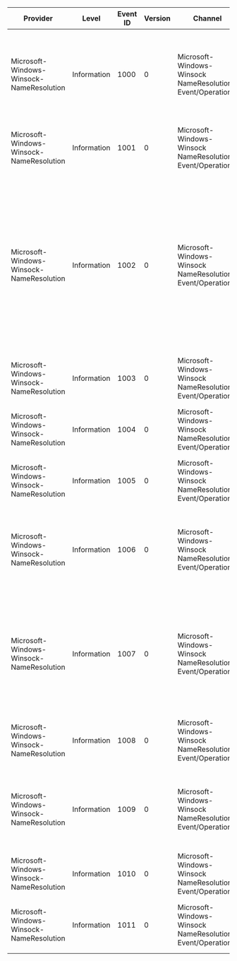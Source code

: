 Provider                                  |  Level        |  Event ID  |  Version  |  Channel                                                     |  Task        |  Opcode  |  Keyword  |  Message
------------------------------------------|---------------|------------|-----------|--------------------------------------------------------------|--------------|----------|-----------|--------------------------------------------------------------------------------------------------------------------------------------------------------------------------------------------------------------------------------------------------------------------------------------------------------------------------------------------------------
Microsoft-Windows-Winsock-NameResolution  |  Information  |  1000      |  0        |  Microsoft-Windows-Winsock NameResolution Event/Operational  |  WinsockGai  |          |           |  GetAddrInfoW is called for queryName {NodeName}, serviceName {ServiceName}, flags {Flags}, family {Family}, socketType {SocketType}, protocol {Protocol} and seq {Location}
Microsoft-Windows-Winsock-NameResolution  |  Information  |  1001      |  0        |  Microsoft-Windows-Winsock NameResolution Event/Operational  |  WinsockGai  |          |           |  GetAddrInfoW is completed for queryName {NodeName} with status {Status} and result {Result}
Microsoft-Windows-Winsock-NameResolution  |  Information  |  1002      |  0        |  Microsoft-Windows-Winsock NameResolution Event/Operational  |  WinsockGai  |          |           |  GetAddrInfoExW is called for queryName {NodeName}, serviceName {ServiceName}, nameSpace {NameSpace}, nameSpace GUID {NameSpaceGuid}, flags {Flags}, family {Family}, socketType {SocketType}, protocol {protocol}, interface index {NodeName}0, timeOut {NodeName}1, asyncWithCallBack {NodeName}2, asyncWithOverlapped {NodeName}3 and seq {Location}
Microsoft-Windows-Winsock-NameResolution  |  Information  |  1003      |  0        |  Microsoft-Windows-Winsock NameResolution Event/Operational  |  WinsockGai  |          |           |  GetAddrInfoExW asynchronous query is pending for queryName: {NodeName} with cancel Handle {CancelHandle}
Microsoft-Windows-Winsock-NameResolution  |  Information  |  1004      |  0        |  Microsoft-Windows-Winsock NameResolution Event/Operational  |  WinsockGai  |          |           |  GetAddrInfoExW is completed for queryName {NodeName} with status {Status} and result {Result}
Microsoft-Windows-Winsock-NameResolution  |  Information  |  1005      |  0        |  Microsoft-Windows-Winsock NameResolution Event/Operational  |  WinsockGai  |          |           |  GetAddrInfoExCancel is called for  query {CancelHandle} and seq {Location}
Microsoft-Windows-Winsock-NameResolution  |  Information  |  1006      |  0        |  Microsoft-Windows-Winsock NameResolution Event/Operational  |  WinsockGai  |          |           |  NSPLookupServiceBegin is called for provider {ProviderGUID}, queryName {QueryName}, serviceGUID {ServiceGUID}, interface index {InterfaceIndex} and control flags {ControlFlags}
Microsoft-Windows-Winsock-NameResolution  |  Information  |  1007      |  0        |  Microsoft-Windows-Winsock NameResolution Event/Operational  |  WinsockGai  |          |           |  NSPLookupServiceBegin is completed for provider {ProviderGUID}, queryName {QueryName} serviceGUID {ServiceGUID}, interface index {InterfaceIndex}, control flags {ControlFlags} and lookup handle {LookupHandle} with status {Status}
Microsoft-Windows-Winsock-NameResolution  |  Information  |  1008      |  0        |  Microsoft-Windows-Winsock NameResolution Event/Operational  |  WinsockGai  |          |           |  NSPLookupServiceNext is called for provider {ProviderGUID}, control Flags {ControlFlags} and lookup handle {LookupHandle}
Microsoft-Windows-Winsock-NameResolution  |  Information  |  1009      |  0        |  Microsoft-Windows-Winsock NameResolution Event/Operational  |  WinsockGai  |          |           |  NSPLookupServiceNext is completed for provider {ProviderGUID}, control Flags {ControlFlags} and lookup Handle {LookupHandle} with status {Status} and result {Result}
Microsoft-Windows-Winsock-NameResolution  |  Information  |  1010      |  0        |  Microsoft-Windows-Winsock NameResolution Event/Operational  |  WinsockGai  |          |           |  NSPLookupServiceEnd is called for provider {ProviderGUID} and lookup handle {LookupHandle}
Microsoft-Windows-Winsock-NameResolution  |  Information  |  1011      |  0        |  Microsoft-Windows-Winsock NameResolution Event/Operational  |  WinsockGai  |          |           |  NSPLookupServiceEnd completed for provider {ProviderGUID} and lookup handle {LookupHandle} with status {Status}
